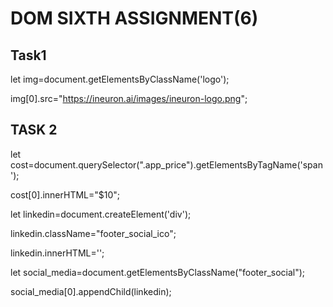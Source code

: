 # DOM SIXTH ASSIGNMENT(6)

## Task1
  <!-- cahnging the logo -->
  let img=document.getElementsByClassName('logo');

  img[0].src="https://ineuron.ai/images/ineuron-logo.png";
## TASK 2
<!-- CAHNGING COST VALUE -->
let cost=document.querySelector(".app_price").getElementsByTagName('span');

cost[0].innerHTML="$10";
<!-- ADDING LINKEDIN -->
let linkedin=document.createElement('div');

linkedin.className="footer_social_ico";

linkedin.innerHTML='<i class="fa-brands fa-linkedin"></i>';

let social_media=document.getElementsByClassName("footer_social");

social_media[0].appendChild(linkedin);

